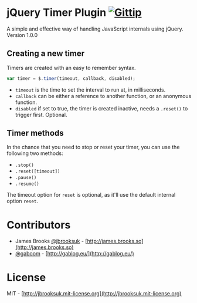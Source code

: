 # jQuery Timer Plugin [![Gittip](http://badgr.co/gittip/jbrooksuk.png)](https://www.gittip.com/jbrooksuk/)
A simple and effective way of handling JavaScript internals using jQuery. Version 1.0.0

## Creating a new timer
Timers are created with an easy to remember syntax.

```js
var timer = $.timer(timeout, callback, disabled);
```

- `timeout` is the time to set the interval to run at, in milliseconds.
- `callback` can be either a reference to another function, or an anonymous function.
- `disabled` if set to true, the timer is created inactive, needs a `.reset()` to trigger first. Optional.

## Timer methods
In the chance that you need to stop or reset your timer, you can use the following two methods:

- `.stop()`
- `.reset([timeout])`
- `.pause()`
- `.resume()`

The timeout option for `reset` is optional, as it'll use the default internal option `reset`.

# Contributors

- James Brooks [@jbrooksuk](http://github.com/jbrooksuk) - [http://james.brooks.so](http://james.brooks.so)
- [@gaboom](http://github.com/gaboom) - [http://gablog.eu/](http://gablog.eu/)

# License
MIT - [http://jbrooksuk.mit-license.org](http://jbrooksuk.mit-license.org)
